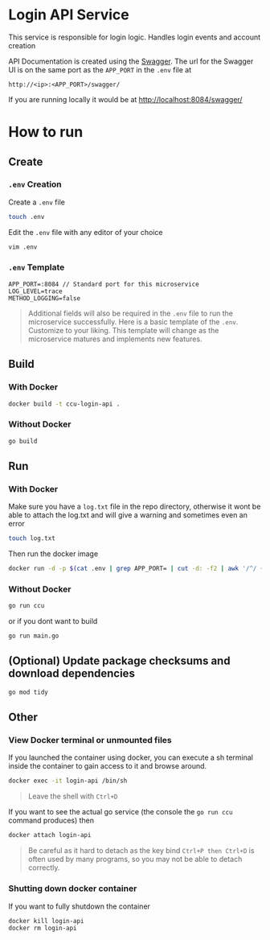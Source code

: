 # Login API Service
This service is responsible for login logic. Handles login events and account creation

API Documentation is created using the [Swagger](https://swagger.io/). The url for the Swagger UI is on the same port as the `APP_PORT` in the `.env` file at 

```
http://<ip>:<APP_PORT>/swagger/
``` 

If you are running locally it would be at [http://localhost:8084/swagger/](http://localhost:8084/swagger/)

# How to run

## Create
### `.env` Creation
Create a `.env` file
```bash
touch .env
```
Edit the `.env` file with any editor of your choice
```bash
vim .env
```

### `.env` Template
```
APP_PORT=:8084 // Standard port for this microservice
LOG_LEVEL=trace
METHOD_LOGGING=false
```
> Additional fields will also be required in the `.env` file to run the microservice successfully. Here is a basic template of the `.env`. Customize to your liking. This template will change as the microservice matures and implements new features.

## Build
### With Docker
```bash
docker build -t ccu-login-api .
```
### Without Docker
```bash
go build
```

## Run
### With Docker
Make sure you have a `log.txt` file in the repo directory, otherwise it wont be able to attach the log.txt and will give a warning and sometimes even an error
```bash
touch log.txt
```
Then run the docker image
```bash
docker run -d -p $(cat .env | grep APP_PORT= | cut -d: -f2 | awk '/^/ { print $1":"$1 }') -v $(pwd)/log.txt:/usr/src/app/log.txt --name login-api ccu-login-api
```

### Without Docker
```bash
go run ccu
```
or if you dont want to build
```bash
go run main.go
```
## (Optional) Update package checksums and download dependencies
```bash
go mod tidy
``` 

## Other

### View Docker terminal or unmounted files
If you launched the container using docker, you can execute a sh terminal inside the container to gain access to it and browse around.
```bash
docker exec -it login-api /bin/sh
```
>Leave the shell with `Ctrl+D`

If you want to see the actual go service (the console the `go run ccu` command produces) then
```bash
docker attach login-api
```
> Be careful as it hard to detach as the key bind `Ctrl+P then Ctrl+D` is often used by many programs, so you may not be able to detach correctly.

### Shutting down docker container
If you want to fully shutdown the container
```bash
docker kill login-api
docker rm login-api
```

